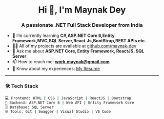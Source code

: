 <h1 align="center">Hi 👋, I'm Maynak Dey</h1>
<h3 align="center">A passionate .NET Full Stack Developer from India</h3>

- 🌱 I’m currently learning **C#,ASP.NET Core 6,Entity Framework,MVC,SQL Server,React.Js,BootStrap,REST APIs etc.**
- 👨‍💻 All of my projects are available at [github.com/maynak-dev](https://github.com/maynak-dev)
- 💬 Ask me about **ASP.NET Core, Entity Framework, ReactJS, SQL Server**
- 📫 How to reach me: **work.maynak@gmail.com**
- 📄 Know about my experiences: [My Resume](MyResume.pdf)

---

### 🛠️ Tech Stack
```bash
💻 Frontend: HTML | CSS | JavaScript | ReactJS | Bootstrap  
🧠 Backend: ASP.NET Core 6 | Web API | Entity Framework Core  
🗄️ Database: SQL Server  
🌐 Tools: Git | Swagger | Visual Studio | VS Code  
